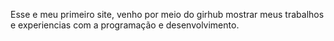 Esse e meu primeiro site, venho por meio do girhub mostrar meus trabalhos e experiencias com a programação e desenvolvimento.

